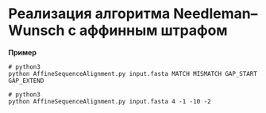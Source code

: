 # Реализация алгоритма Needleman–Wunsch c аффинным штрафом

**Пример**

``` 
# python3
python AffineSequenceAlignment.py input.fasta MATCH MISMATCH GAP_START GAP_EXTEND
```

``` 
# python3
python AffineSequenceAlignment.py input.fasta 4 -1 -10 -2
```



